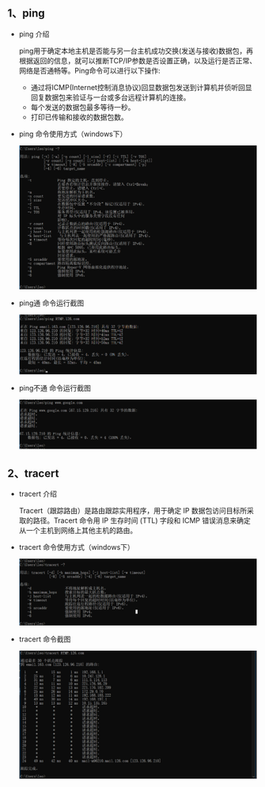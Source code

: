 ## 1、ping  

* ping 介绍  
  
    ping用于确定本地主机是否能与另一台主机成功交换(发送与接收)数据包，再根据返回的信息，就可以推断TCP/IP参数是否设置正确，以及运行是否正常、网络是否通畅等。Ping命令可以进行以下操作:  
     - 通过将ICMP(Internet控制消息协议)回显数据包发送到计算机并侦听回显回复数据包来验证与一台或多台远程计算机的连接。  
     - 每个发送的数据包最多等待一秒。  
     - 打印已传输和接收的数据包数。  
  
* ping 命令使用方式（windows下）  

  ![ping_help](./images/ping_help.png) 

* ping通 命令运行截图  

  ![ping_success](./images/ping_success.png) 

* ping不通 命令运行截图  

  ![ping_fail](./images/ping_fail.png) 


## 2、tracert  

* tracert 介绍  
  
    Tracert（跟踪路由）是路由跟踪实用程序，用于确定 IP 数据包访问目标所采取的路径。Tracert 命令用 IP 生存时间 (TTL) 字段和 ICMP 错误消息来确定从一个主机到网络上其他主机的路由。  
  
* tracert 命令使用方式（windows下）  

  ![tracert_help](./images/tracert_help.png) 

* tracert 命令截图  

  ![tracert_seccess](./images/tracert_seccess.png) 
